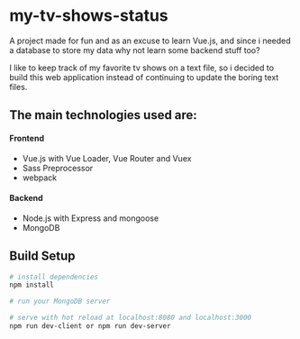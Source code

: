 # my-tv-shows-status

A project made for fun and as an excuse to learn Vue.js, and since i needed a database to store my data why not learn some backend stuff too?

I like to keep track of my favorite tv shows on a text file, so i decided to build this web application instead of continuing to update the boring text files.

## The main technologies used are:

#### Frontend

- Vue.js with Vue Loader, Vue Router and Vuex
- Sass Preprocessor
- webpack

#### Backend

- Node.js with Express and mongoose
- MongoDB

## Build Setup

```bash
# install dependencies
npm install

# run your MongoDB server

# serve with hot reload at localhost:8080 and localhost:3000
npm run dev-client or npm run dev-server
```
